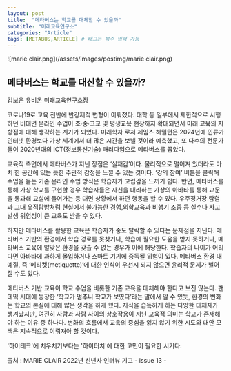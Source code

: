 ```yaml
---
layout: post
title:  "메타버스는 학교를 대체할 수 있을까"
subtitle: "미래교육연구소"
categories: "Article"
tags: [METABUS,ARTICLE] # 태그는 복수 입력 가능
---
```




![marie clair.png](/assets/images/postimg/marie clair.png)


<H2>메타버스는 학교를 대신할 수 있을까?</H2>

김보은 유비온 미래교육연구소장

 

코로나19로 교육 전반에 반강제적 변형이 이뤄졌다. 대학 등 일부에서 제한적으로 시행하던 비대면 온라인 수업이 초∙중∙고교 및 평생교육 현장까지 확대되면서 미래 교육의 지향점에 대해 생각하는 계기가 되었다. 미래학자 로저 제임스 해밀턴은 2024년에 인류가 인터넷 환경보다 가상 세계에서 더 많은 시간을 보낼 것이라 예측했고, 또 다수의 전문가들이 2020년대의 ICT(정보통신기술) 패러다임으로 메타버스를 꼽았다.

 

교육적 측면에서 메타버스가 지닌 장점은 ‘실재감’이다. 물리적으로 떨어져 있더라도 마치 한 공간에 있는 듯한 주관적 감정을 느낄 수 있는 것이다. ‘강의 참여’ 버튼을 클릭해 수업을 듣는 기존 온라인 수업 방식은 학습자가 고립감을 느끼기 쉽다. 반면, 메타버스를 통해 가상 학교를 구현할 경우 학습자들은 자신을 대리하는 가상의 아바타를 통해 교문을 통과해 교실에 들어가는 등 대면 상황에서 하던 행동을 할 수 있다. 우주정거장 탐험과 고대 유적탐방처럼 현실에서 불가능한 경험,의학교육과 비행기 조종 등 실수나 사고 발생 위험성이 큰 교육도 받을 수 있다.

 

하지만 메타버스를 활용한 교육은 학습자가 중도 탈락할 수 있다는 문제점을 지닌다. 메타버스 기반의 환경에서 학습 경로를 못찾거나, 학습에 필요한 도움을 받지 못하거나, 메타버스 교육에 알맞은 환경을 갖출 수 없는 경우가 이에 해당한다. 학습자의 나이가 어리다면 아바타에 과하게 몰입하거나 스마트 기기에 중독될 위험이 있다. 메타버스 환경 내 예절, 즉 ‘메티켓(metiquette)’에 대한 인식이 우선시 되지 않으면 윤리적 문제가 벌어질 수도 있다.

 

메타버스 기반 교육이 학교 수업을 비롯한 기존 교육을 대체해야 한다고 보진 않는다. 팬데믹 시대에 등장한 ‘학교가 멈추니 학교가 보였다’라는 말에서 알 수 있듯, 환경의 변화는 학교의 본질에 대해 많은 생각을 하게 했다. 지식을 습득하게 하는 다양한 대체재가 생겨났지만, 여전히 사람과 사람 사이의 상호작용이 지닌 교육적 의미는 학교가 존재해야 하는 이유 중 하나다. 변화의 흐름에서 교육의 중심을 잃지 않기 위한 시도와 대안 모색은 지속적으로 이뤄져야 할 것이다. 

'하이테크'에 치우치기보다는 '하이터치'에 대한 고민이 필요한 시기다.

출처 : MARIE CLAIR 2022년 신년사 인터뷰 기고 - issue 13 -
